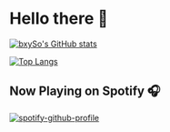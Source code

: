 # Hello there 👋

[![bxySo's GitHub stats](https://github-readme-stats.vercel.app/api?username=bxySo&show_icons=true&include_all_commits=true)](https://github.com/anuraghazra/github-readme-stats)

[![Top Langs](https://github-readme-stats.vercel.app/api/top-langs/?username=bxySo&layout=compact&card_width=467)](https://github.com/anuraghazra/github-readme-stats)

## Now Playing on Spotify 🎧

[![spotify-github-profile](https://spotify-github-profile.kittinanx.com/api/view?uid=31qhfev7zij7yn23jk6vjz7w5n2m&cover_image=true&theme=natemoo-re&show_offline=true&background_color=121212&interchange=true)](https://spotify-github-profile.kittinanx.com/api/view?uid=31qhfev7zij7yn23jk6vjz7w5n2m&redirect=true)
